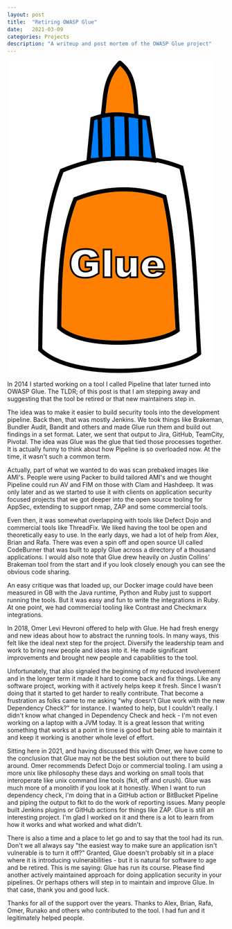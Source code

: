 ```yaml
---
layout: post
title:  "Retiring OWASP Glue"
date:   2021-03-09
categories: Projects
description: "A writeup and post mortem of the OWASP Glue project"
---
```


![OWASP Glue](/assets/images/glue.png)

In 2014 I started working on a tool I called Pipeline that later turned into OWASP Glue.  The TLDR; of this post is that I am stepping away and suggesting that the tool be retired or that new maintainers step in.

The idea was to make it easier to build security tools into the development pipeline.  Back then, that was mostly Jenkins.  We took things like Brakeman, Bundler Audit, Bandit and others and made Glue run them and build out findings in a set format.  Later, we sent that output to Jira, GitHub, TeamCity, Pivotal.  The idea was Glue was the glue that tied those processes together.  It is actually funny to think about how Pipeline is so overloaded now.  At the time, it wasn't such a common term.

Actually, part of what we wanted to do was scan prebaked images like AMI's.  People were using Packer to build tailored AMI's and we thought Pipeline could run AV and FIM on those with Clam and Hashdeep.  It was only later and as we started to use it with clients on application security focused projects that we got deeper into the open source tooling for AppSec, extending to support nmap, ZAP and some commercial tools.

Even then, it was somewhat overlapping with tools like Defect Dojo and commercial tools like ThreadFix.  We liked having the tool be open and theoretically easy to use.  In the early days, we had a lot of help from Alex, Brian and Rafa.  There was even a spin off and open source UI called CodeBurner that was built to apply Glue across a directory of a thousand applications.  I would also note that Glue drew heavily on Justin Collins' Brakeman tool from the start and if you look closely enough you can see the obvious code sharing. 

An easy critique was that loaded up, our Docker image could have been measured in GB with the Java runtime, Python and Ruby just to support running the tools.  But it was easy and fun to write the integrations in Ruby.  At one point, we had commercial tooling like Contrast and Checkmarx integrations.

In 2018, Omer Levi Hevroni offered to help with Glue.  He had fresh energy and new ideas about how to abstract the running tools.  In many ways, this felt like the ideal next step for the project.  Diversify the leadership team and work to bring new people and ideas into it.  He made significant improvements and brought new people and capabilities to the tool.

Unfortunately, that also signaled the beginning of my reduced involvement and in the longer term it made it hard to come back and fix things.  Like any software project, working with it actively helps keep it fresh.  Since I wasn't doing that it started to get harder to really contribute.  That become a frustration as folks came to me asking "why doesn't Glue work with the new Dependency Check?" for instance.  I wanted to help, but I couldn't really.  I didn't know what changed in Dependency Check and heck - I'm not even working on a laptop with a JVM today.  It is a great lesson that writing something that works at a point in time is good but being able to maintain it and keep it working is another whole level of effort.

Sitting here in 2021, and having discussed this with Omer, we have come to the conclusion that Glue may not be the best solution out there to build around.  Omer recommends Defect Dojo or commercial tooling.  I am using a more unix like philosophy these days and working on small tools that interoperate like unix command line tools (fkit, off and crush).  Glue was much more of a monolith if you look at it honestly.  When I want to run dependency check, I'm doing that in a GitHub action or BitBucket Pipeline and piping the output to fkit to do the work of reporting issues.  Many people built Jenkins plugins or GitHub actions for things like ZAP.  Glue is still an interesting project.  I'm glad I worked on it and there is a lot to learn from how it works and what worked and what didn't.

There is also a time and a place to let go and to say that the tool had its run.  Don't we all always say "the easiest way to make sure an application isn't vulnerable is to turn it off?"  Granted, Glue doesn't probably sit in a place where it is introducing vulnerabilities - but it is natural for software to age and be retired.  This is me saying:  Glue has run its course.  Please find another actively maintained approach for doing application security in your pipelines.  Or perhaps others will step in to maintain and improve Glue.  In that case, thank you and good luck.

Thanks for all of the support over the years.  Thanks to Alex, Brian, Rafa, Omer, Runako and others who contributed to the tool.  I had fun and it legitimately helped people.

